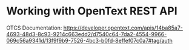 # Working with OpenText REST API

OTCS Documentation: https://developer.opentext.com/apis/14ba85a7-4693-48d3-8c93-9214c663edd2/d7540c64-7da2-4554-9966-069c56a9341d/13f9f9b9-7526-4bc3-b0fd-8effef07c0a7#tag/auth
